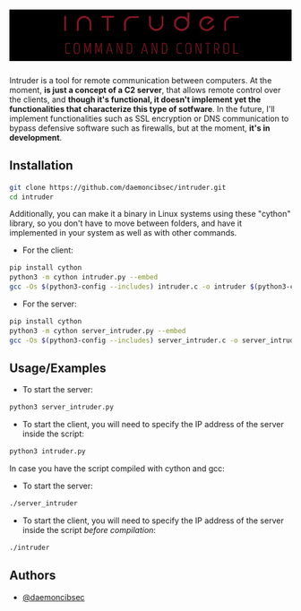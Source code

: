 <h1 align="center">
  <img src="https://github.com/daemoncibsec/intruder/blob/main/intruder-logo.png" alt="intruder" width="1000px">
  <br>
</h1>

Intruder is a tool for remote communication between computers. At the moment, **is just a concept of a C2 server**, that allows remote control over the clients, and **though it's functional, it doesn't implement yet the functionalities that characterize this type of sotfware**. In the future, I'll implement functionalities such as SSL encryption or DNS communication to bypass defensive software such as firewalls, but at the moment, **it's in development**.

## Installation

```bash
git clone https://github.com/daemoncibsec/intruder.git
cd intruder
```

Additionally, you can make it a binary in Linux systems using these "cython" library, so you don't have to move between folders, and have it implemented in your system as well as with other commands.

- For the client:

```bash
pip install cython
python3 -m cython intruder.py --embed
gcc -Os $(python3-config --includes) intruder.c -o intruder $(python3-config --ldflags --embed)
```

- For the server:

```bash
pip install cython
python3 -m cython server_intruder.py --embed
gcc -Os $(python3-config --includes) server_intruder.c -o server_intruder $(python3-config --ldflags --embed)
```

## Usage/Examples

- To start the server:

```bash
python3 server_intruder.py
```

- To start the client, you will need to specify the IP address of the server inside the script:

```bash
python3 intruder.py
```

In case you have the script compiled with cython and gcc:


- To start the server:


```bash
./server_intruder
```

- To start the client, you will need to specify the IP address of the server inside the script *before compilation*:


```bash
./intruder
```

## Authors

- [@daemoncibsec](https://www.github.com/daemoncibsec)
